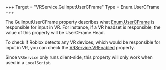 +++
Target = "VRService.GuiInputUserCFrame"
Type = Enum.UserCFrame
+++

The GuiInputUserCFrame property describes what [Enum.UserCFrame](https://developer.roblox.com/search#stq=UserCFrame) is responsible for input in VR. For instance, if a VR headset is responsible, the value of this property will be UserCFrame.Head.To check if Roblox detects any VR devices, which would be responsible for input in VR, you can check the [VRService.VREnabled](https://developer.roblox.com/api-reference/property/VRService/VREnabled) property.Since `VRService` only runs client-side, this property will only work when used in a `LocalScript`.